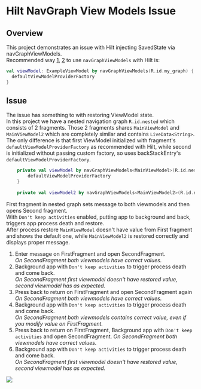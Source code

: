 Hilt NavGraph View Models Issue
===

## Overview

This project demonstrates an issue with Hilt injecting SavedState via navGraphViewModels.  
Recommended way [1](https://github.com/google/dagger/issues/1935#issuecomment-646106066), [2](https://developer.android.com/training/dependency-injection/hilt-jetpack) to use `navGraphViewModels` with Hilt is:
```kotlin
val viewModel: ExampleViewModel by navGraphViewModels(R.id.my_graph) {
  defaultViewModelProviderFactory
}
```

## Issue

The issue has something to with restoring ViewModel state.  
In this project we have a nested navigation graph `R.id.nested` which consists of 2 fragments. Those 2 fragments shares `MainViewModel` and `MainViewModel2` which are completely similar and contains `LiveData<String>`.
The only difference is that first ViewModel initialized with fragment's `defaultViewModelProviderFactory` as recommended with Hilt, while second is initialized without passing custom factory, so uses backStackEntry's `defaultViewModelProviderFactory`.
```kotlin
    private val viewModel by navGraphViewModels<MainViewModel>(R.id.nested) {
        defaultViewModelProviderFactory
    }
    
    private val viewModel2 by navGraphViewModels<MainViewModel2>(R.id.nested)
 ```

First fragment in nested graph sets message to both viewmodels and then opens Second fragment.  
With `Don't keep activities` enabled, putting app to background and back, triggers app process death and restore.  
After process restore `MainViewModel` doesn't have value from First fragment and shows the default one, while `MainViewModel2` is restored correctly and displays proper message.

1. Enter message on FirstFragment and open SecondFragment.  
*On SecondFragment both viewmodels have correct values.*
2. Background app with `Don't keep activities` to trigger process death and come back.  
*On SecondFragment first viewmodel doesn't have restored value, second viewmodel has as expected.*
3. Press back to return on FirstFragment and open SecondFragment again  
*On SecondFragment both viewmodels have correct values.*
4. Background app with `Don't keep activities` to trigger process death and come back.  
*On SecondFragment both viewmodels contains correct value, even if you modify value on FirstFragment.*
5. Press back to return on FirstFragment, Background app with `Don't keep activities` and open SecondFragment.
*On SecondFragment both viewmodels have correct values.*
6. Background app with `Don't keep activities` to trigger process death and come back.  
*On SecondFragment first viewmodel doesn't have restored value, second viewmodel has as expected.*

<img src="https://github.com/silentnuke/HiltNavGraphViewModelsIssue/blob/master/demo/demo.gif" />
